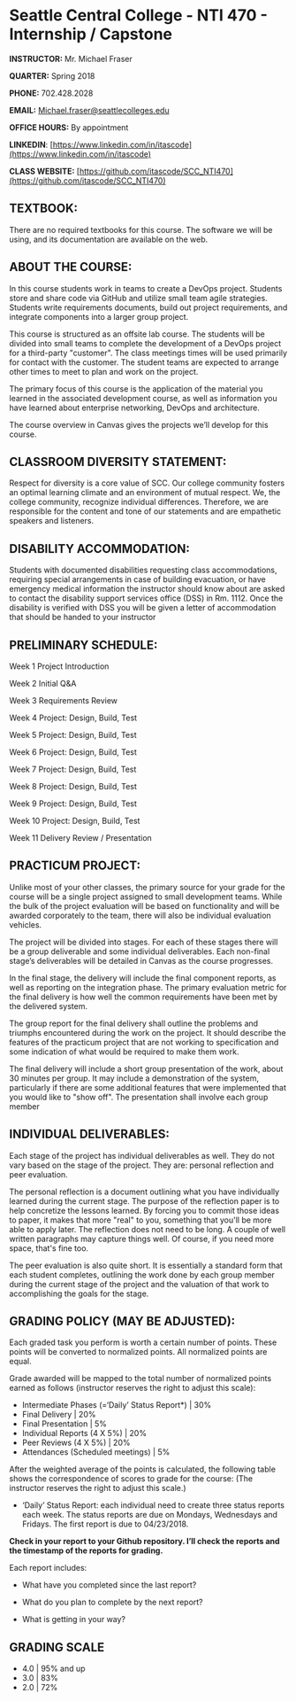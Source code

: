 
# Seattle Central College - NTI 470 - Internship / Capstone 

**INSTRUCTOR:** Mr. Michael Fraser

**QUARTER:** Spring 2018

**PHONE:** 702.428.2028

**EMAIL:** Michael.fraser@seattlecolleges.edu

**OFFICE HOURS:** By appointment

**LINKEDIN**: [https://www.linkedin.com/in/itascode](https://www.linkedin.com/in/itascode)

**CLASS WEBSITE:** [https://github.com/itascode/SCC_NTI470](https://github.com/itascode/SCC_NTI470)

## **TEXTBOOK:**

There are no required textbooks for this course. The software we will be using, and its documentation are available on the web.

## **ABOUT THE COURSE:**

In this course students work in teams to create a DevOps project. Students store and share code via GitHub and utilize small team agile strategies. Students write requirements documents, build out project requirements, and integrate components into a larger group project.

This course is structured as an off­site lab course. The students will be divided into small teams to complete the development of a DevOps project for a third­-party "customer". The class meetings times will be used primarily for contact with the customer. The student teams are expected to arrange other times to meet to plan and work on the project.

The primary focus of this course is the application of the material you learned in the associated development course, as well as information you have learned about enterprise networking, DevOps and architecture.

The course overview in Canvas gives the projects we’ll develop for this course.

## **CLASSROOM DIVERSITY STATEMENT:**

Respect for diversity is a core value of SCC. Our college community fosters an optimal learning climate and an environment of mutual respect. We, the college community, recognize individual differences. Therefore, we are responsible for the content and tone of our statements and are empathetic speakers and listeners.

## **DISABILITY ACCOMMODATION:**

Students with documented disabilities requesting class accommodations, requiring special arrangements in case of building evacuation, or have emergency medical information the instructor should know about are asked to contact the disability support services office (DSS) in Rm. 1112. Once the disability is verified with DSS you will be given a letter of accommodation that should be handed to your instructor

## **PRELIMINARY SCHEDULE:**

Week 1 Project Introduction

Week 2 Initial Q&A

Week 3 Requirements Review

Week 4 Project: Design, Build, Test

Week 5 Project: Design, Build, Test

Week 6 Project: Design, Build, Test

Week 7 Project: Design, Build, Test

Week 8 Project: Design, Build, Test

Week 9 Project: Design, Build, Test

Week 10 Project: Design, Build, Test

Week 11 Delivery Review / Presentation

## **PRACTICUM PROJECT:**

Unlike most of your other classes, the primary source for your grade for the course will be a single project assigned to small development teams. While the bulk of the project evaluation will be based on functionality and will be awarded corporately to the team, there will also be individual evaluation vehicles.

The project will be divided into stages. For each of these stages there will be a group deliverable and some individual deliverables. Each non-final stage’s deliverables will be detailed in Canvas as the course progresses.

In the final stage, the delivery will include the final component reports, as well as reporting on the integration phase. The primary evaluation metric for the final delivery is how well the common requirements have been met by the delivered system.

The group report for the final delivery shall outline the problems and triumphs encountered during the work on the project. It should describe the features of the practicum project that are not working to specification and some indication of what would be required to make them work.

The final delivery will include a short group presentation of the work, about 30 minutes per group. It may include a demonstration of the system, particularly if there are some additional features that were implemented that you would like to "show off". The presentation shall involve each group member

## **INDIVIDUAL DELIVERABLES:**

Each stage of the project has individual deliverables as well. They do not vary based on the stage of the project. They are: personal reflection and peer evaluation.

The personal reflection is a document outlining what you have individually learned during the current stage. The purpose of the reflection paper is to help concretize the lessons learned. By forcing you to commit those ideas to paper, it makes that more "real" to you, something that you'll be more able to apply later. The reflection does not need to be long. A couple of well written paragraphs may capture things well. Of course, if you need more space, that's fine too.

The peer evaluation is also quite short. It is essentially a standard form that each student completes, outlining the work done by each group member during the current stage of the project and the valuation of that work to accomplishing the goals for the stage.

## **GRADING POLICY (MAY BE ADJUSTED):**

Each graded task you perform is worth a certain number of points. These points will be converted to normalized points. All normalized points are equal.

Grade awarded will be mapped to the total number of normalized points earned as follows (instructor reserves the right to adjust this scale):

 - Intermediate Phases (=‘Daily’ Status Report*) | 30%
 - Final Delivery | 20%
 - Final Presentation | 5%
 - Individual Reports (4 X 5%) | 20%
 - Peer Reviews (4 X 5%) | 20%
 - Attendances (Scheduled meetings) | 5%

After the weighted average of the points is calculated, the following table shows the correspondence of scores to grade for the course: (The instructor reserves the right to adjust this scale.)

* ‘Daily’ Status Report: each individual need to create three status reports each week. The status reports are due on Mondays, Wednesdays and Fridays. The first report is due to 04/23/2018.

**Check in your report to your Github repository. I’ll check the reports and the timestamp of the reports for grading.**

Each report includes:

 - What have you completed since the last report?
   
 - What do you plan to complete by the next report?

 - What is getting in your way?

## **GRADING SCALE**

 - 4.0 | 95% and up
 - 3.0 | 83%
 - 2.0 | 72%
